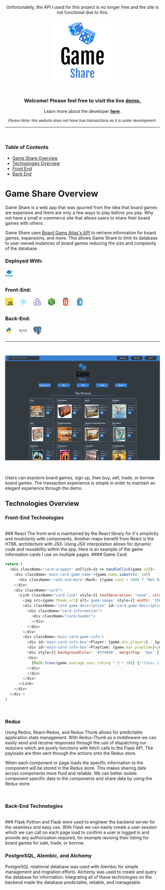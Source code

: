 <p align='center' style='font-weight: 20px'>
  Unfortunately, the API I used for this project is no longer free and the site is not functional due to this.
</p>
<p align='center'>
  <img align='center' src='./client/public/game-share-logo.png' alt='game-share-logo' />
  <br />
</p>

<br />

<h3 align='center'>Welcome! Please feel free to visit the live <a style='font-weight: bold' href='https://game-share-ltz.herokuapp.com'>demo.</a></h3>
<p align='center'>Learn more about the developer <a style='font-weight: bold' href='https://www.nicholaslitz.com'>here</a>.</p>

<p align='center' style='font-size: 12px'>
  <em>Please Note: this website does not have true transactions as it is under development.</em>
</p>

<hr />
<br />

### Table of Contents
- [Game Share Overview](#game-share-overview)
- [Technologies Overview](#technologies-overview)
- [Front End](./client/)
- [Back End](./backend/)

Game Share Overview
====
Game Share is a web app that was spurred from the idea that board games are expensive and there are only a few ways to play before you pay. Why not have a small e-commerce site that allows users to share their board games with others.

Game Share uses [Board Game Atlas's API] to retrieve information for board games, expansions, and more. This allows Game Share to limit its database to user owned instances of board games reducing the size and complexity of the database.

### Deployed With:
<img align="left" alt="Docker" width="26px" src="https://raw.githubusercontent.com/github/explore/80688e429a7d4ef2fca1e82350fe8e3517d3494d/topics/docker/docker.png" />

<br />
<br />

### Front-End:
<img align="left" style='margin-right: 20px' alt="JavaScript" width="26px" src="https://raw.githubusercontent.com/github/explore/80688e429a7d4ef2fca1e82350fe8e3517d3494d/topics/javascript/javascript.png" />
<img align="left" style='margin-right: 20px' alt="React" width="26px" src="https://raw.githubusercontent.com/github/explore/80688e429a7d4ef2fca1e82350fe8e3517d3494d/topics/react/react.png" />
<img align="left"  style='margin-right: 20px' alt="Redux" width="26px" src="https://raw.githubusercontent.com/github/explore/80688e429a7d4ef2fca1e82350fe8e3517d3494d/topics/redux/redux.png" />
<img align="left"  style='margin-right: 20px' alt="Node.js" width="26px" src="https://raw.githubusercontent.com/github/explore/80688e429a7d4ef2fca1e82350fe8e3517d3494d/topics/nodejs/nodejs.png" />
<img align="left"  style='margin-right: 20px' alt="HTML5" width="26px" src="https://raw.githubusercontent.com/github/explore/80688e429a7d4ef2fca1e82350fe8e3517d3494d/topics/html/html.png" />
<img align="left"  style='margin-right: 20px' alt="CSS3" width="26px" src="https://raw.githubusercontent.com/github/explore/80688e429a7d4ef2fca1e82350fe8e3517d3494d/topics/css/css.png" />

<br />
<br />

### Back-End:
<img align="left"  style='margin-right: 20px' alt="python" width="26px" src="https://raw.githubusercontent.com/github/explore/80688e429a7d4ef2fca1e82350fe8e3517d3494d/topics/python/python.png" />
<img align="left"  style='margin-right: 20px' alt="flask" width="26px" src="https://raw.githubusercontent.com/github/explore/80688e429a7d4ef2fca1e82350fe8e3517d3494d/topics/flask/flask.png" />
<img align="left"  style='margin-right: 20px' alt="postgreSQL" width="26px" src="https://raw.githubusercontent.com/github/explore/80688e429a7d4ef2fca1e82350fe8e3517d3494d/topics/postgresql/postgresql.png" />

<br />
<br />
<hr />
<br />
<p align='center'>
  <img src='./client/public/game-share-splash.png' alt='game-share-splash' />
</p>
<br />

Users can expolore board games, sign up, then buy, sell, trade, or borrow board games. The transaction experience is simple in order to maintain an elegant experience through the demo.

## Technologies Overview
### Front-End Technologies
<br />
### React
The front-end is maintained by the React library for it's simplicity and modularity with components. Another major benefit from React is the HTML architecture with JSX. Using JSX interpolation allows for dynamic code and reusability within the app. Here is an example of the game information cards I use on multiple pages.
#### Game Card:

  ```javascript
  return (
    <div className="card-wrapper" onClick={e => handleClick(game.id)}>
      <div className='main-card-game-name'>{game.name.substr(0, 34)}
        <div className='rank-and-more'>Rank: {(game.rank > 500) ? "Not Ranked" : game.rank}</div>
      </div>
      <div className="card">
        <Link className="card-link" style={{ textDecoration: "none", color: "black" }} to={`gamepage/${game.id}`}>
          <img src={game.thumb_url} alt='game-image' style={{ width: '150px', height: '150px' }} />
          <div className='card-game-description' id='card-game-description'>
            <div className="card-information">
              <div className="card-header">
              </div>
            </div>
          </div>
          <div className='main-card-game-info'>
            <div id='main-card-info-box'>Player: {game.min_players} - {game.max_players}</div>
            <div id='main-card-info-box'>Playtime: {game.max_playtime}</div>
            <div style={{ backgroundColor: '#37404A', marginTop: '5px' }}>Rating
            <div>
              {Math.trunc(game.average_user_rating * 2 * 10)} {/*Takes 1-5 scale to 1-100*/}
            </div>
            </div>
          </div>
        </Link>
      </div>
    </div >
  )
  ```
<br />

### Redux
Using Redux, React-Redux, and Redux-Thunk allows for predictable application state management. With Redux-Thunk as a middleware we can easily send and receive responses through the use of dispatching our reducers which are purely functions with fetch calls to the Flask API. The payloads are then sent through the actions onto the Redux store.

When each component or page loads the specific information to the component will be stored in the Redux store. This makes sharing data across components more fluid and reliable. We can better isolate component specific data to the components and share data by using the Redux store.

<br />

### Back-End Technologies
<br />
### Flask
Python and Flask were used to engineer the backend server for the seamless and easy use. With Flask we can easily create a user session which we can call on each page load to confirm a user is logged in and provide any authorization required, for example revising their listing for board games for sale, trade, or borrow.

### PostgreSQL, Alembic, and Alchemy
PostgreSQL relational database was used with Alembic for simple management and migration efforts. Alchemy was used to create and query the database for information. Integrating all of these technologies on the backend made the database predictable, reliable, and manageable.

[Board Game Atlas's API]: https://www.boardgameatlas.com/api/docs/
